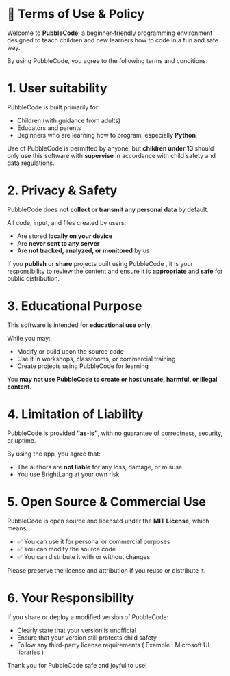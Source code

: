 # 📜 Terms of Use & Policy

Welcome to **PubbleCode**, a beginner-friendly programming environment designed to teach children and new learners how to code in a fun and safe way.

By using PubbleCode, you agree to the following terms and conditions:


# 1.  User suitability

PubbleCode is built primarily for:
- Children (with guidance from adults)
- Educators and parents
- Beginners who are learning how to program, especially **Python**

Use of PubbleCode is permitted by anyone, but **children under 13** should only use this software with **supervise** in accordance with child safety and data regulations.


# 2.  Privacy & Safety

PubbleCode does **not collect or transmit any personal data** by default.

All code, input, and files created by users:
- Are stored **locally on your device**
- Are **never sent to any server**
- Are **not tracked, analyzed, or monitored** by us

If you **publish** or **share** projects built using PubbleCode , it is your responsibility to review the content and ensure it is **appropriate** and **safe** for public distribution.


# 3.  Educational Purpose

This software is intended for **educational use only**.

While you may:
-  Modify or build upon the source code
-  Use it in workshops, classrooms, or commercial training
-  Create projects using PubbleCode for learning

You **may not use PubbleCode to create or host unsafe, harmful, or illegal content**.

# 4. Limitation of Liability

PubbleCode is provided **“as-is”**, with no guarantee of correctness, security, or uptime.

By using the app, you agree that:
- The authors are **not liable** for any loss, damage, or misuse
- You use BrightLang at your own risk



# 5.  Open Source & Commercial Use

PubbleCode is open source and licensed under the **MIT License**, which means:
- ✅ You can use it for personal or commercial purposes
- ✅ You can modify the source code
- ✅ You can distribute it with or without changes

Please preserve the license and attribution if you reuse or distribute it.


# 6.  Your Responsibility

If you share or deploy a modified version of PubbleCode:
- Clearly state that your version is unofficial
- Ensure that your version still protects child safety
- Follow any third-party license requirements ( Example : Microsoft UI libraries )

Thank you for PubbleCode safe and joyful to use! 
